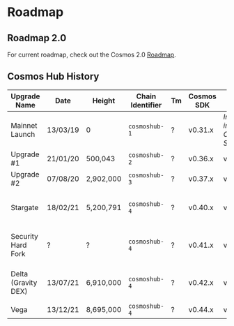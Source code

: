 <!--
order: false
parent:
  order: 8
-->

# Roadmap

## Roadmap 2.0

For current roadmap, check out the Cosmos 2.0 [Roadmap](./cosmos-hub-roadmap-2.0.md).

## Cosmos Hub History

| Upgrade Name        | Date          | Height    | Chain Identifier | Tm      | Cosmos SDK | Gaia                     | IBC                      |
|---------------------|---------------|-----------|---------------|------------|------------|--------------------------|--------------------------|
| Mainnet Launch      | 13/03/19    | 0         | `cosmoshub-1` | ?          | v0.31.x    | _Included in Cosmos SDK_ | n/a                      |
| Upgrade #1          | 21/01/20    | 500,043   | `cosmoshub-2` | ?          | v0.36.x    | v1.0.x                   | n/a                      |
| Upgrade #2          | 07/08/20    | 2,902,000 | `cosmoshub-3` | ?          | v0.37.x    | v2.0.x                   | n/a                      |
| Stargate            | 18/02/21    | 5,200,791 | `cosmoshub-4` | ?          | v0.40.x    | v3.0.x                   | _Included in Cosmos SDK_ |
| Security Hard Fork  | ?             | ?         | `cosmoshub-4` | ?          | v0.41.x    | v4.0.x                   | _Included in Cosmos SDK_ |
| Delta (Gravity DEX) | 13/07/21    | 6,910,000 | `cosmoshub-4` | ?          | v0.42.x    | v5.0.x                   | _Included in Cosmos SDK_ |
| Vega                | 13/12/21    | 8,695,000 | `cosmoshub-4` | ?          | v0.44.x    | v6.0.x                   | v2.0.0                   |





